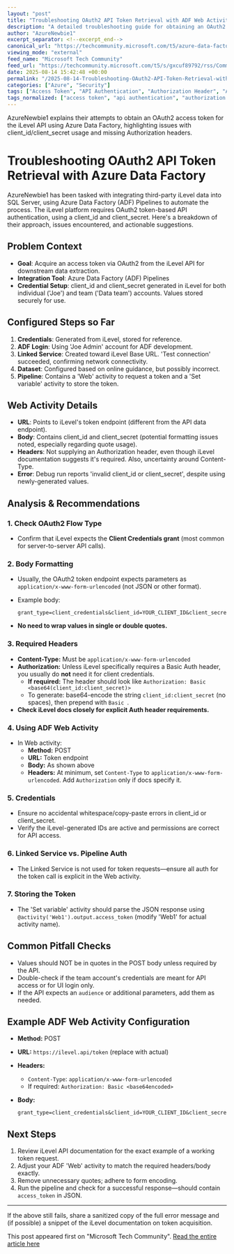 ```yaml
---
layout: "post"
title: "Troubleshooting OAuth2 API Token Retrieval with ADF Web Activity"
description: "A detailed troubleshooting guide for obtaining an OAuth2 access token from the iLevel API using Azure Data Factory (ADF) Web activity. Covers configuration of client_id, client_secret, and required headers—including the correct formatting of request body and headers—to successfully authenticate and automate token retrieval for downstream data workflows."
author: "AzureNewbie1"
excerpt_separator: <!--excerpt_end-->
canonical_url: "https://techcommunity.microsoft.com/t5/azure-data-factory/getting-an-oauth2-api-access-token-using-client-id-and-client/m-p/4443568#M936"
viewing_mode: "external"
feed_name: "Microsoft Tech Community"
feed_url: "https://techcommunity.microsoft.com/t5/s/gxcuf89792/rss/Community"
date: 2025-08-14 15:42:48 +00:00
permalink: "/2025-08-14-Troubleshooting-OAuth2-API-Token-Retrieval-with-ADF-Web-Activity.html"
categories: ["Azure", "Security"]
tags: ["Access Token", "API Authentication", "Authorization Header", "Azure", "Azure Data Factory", "Client Id", "Client Secret", "Community", "Ilevel API", "OAuth2", "Pipeline Automation", "REST API", "Security", "Token Acquisition", "Web Activity"]
tags_normalized: ["access token", "api authentication", "authorization header", "azure", "azure data factory", "client id", "client secret", "community", "ilevel api", "oauth2", "pipeline automation", "rest api", "security", "token acquisition", "web activity"]
---
```


AzureNewbie1 explains their attempts to obtain an OAuth2 access token for the iLevel API using Azure Data Factory, highlighting issues with client_id/client_secret usage and missing Authorization headers.<!--excerpt_end-->

# Troubleshooting OAuth2 API Token Retrieval with Azure Data Factory

AzureNewbie1 has been tasked with integrating third-party iLevel data into SQL Server, using Azure Data Factory (ADF) Pipelines to automate the process. The iLevel platform requires OAuth2 token-based API authentication, using a client_id and client_secret. Here's a breakdown of their approach, issues encountered, and actionable suggestions.

## Problem Context

- **Goal**: Acquire an access token via OAuth2 from the iLevel API for downstream data extraction.
- **Integration Tool**: Azure Data Factory (ADF) Pipelines
- **Credential Setup**: client_id and client_secret generated in iLevel for both individual ('Joe') and team ('Data team') accounts. Values stored securely for use.

## Configured Steps so Far

1. **Credentials**: Generated from iLevel, stored for reference.
2. **ADF Login**: Using 'Joe Admin' account for ADF development.
3. **Linked Service**: Created toward iLevel Base URL. 'Test connection' succeeded, confirming network connectivity.
4. **Dataset**: Configured based on online guidance, but possibly incorrect.
5. **Pipeline**: Contains a 'Web' activity to request a token and a 'Set variable' activity to store the token.

## Web Activity Details

- **URL**: Points to iLevel's token endpoint (different from the API data endpoint).
- **Body**: Contains client_id and client_secret (potential formatting issues noted, especially regarding quote usage).
- **Headers**: Not supplying an Authorization header, even though iLevel documentation suggests it's required. Also, uncertainty around Content-Type.
- **Error**: Debug run reports 'invalid client_id or client_secret', despite using newly-generated values.

## Analysis & Recommendations

### 1. Check OAuth2 Flow Type

- Confirm that iLevel expects the **Client Credentials grant** (most common for server-to-server API calls).

### 2. Body Formatting

- Usually, the OAuth2 token endpoint expects parameters as `application/x-www-form-urlencoded` (not JSON or other format).
- Example body:
  
    ```
    grant_type=client_credentials&client_id=YOUR_CLIENT_ID&client_secret=YOUR_CLIENT_SECRET
    ```

- **No need to wrap values in single or double quotes.**

### 3. Required Headers

- **Content-Type:** Must be `application/x-www-form-urlencoded`
- **Authorization:** Unless iLevel specifically requires a Basic Auth header, you usually do **not** need it for client credentials.
  - **If required:** The header should look like `Authorization: Basic <base64(client_id:client_secret)>`
  - To generate: base64-encode the string `client_id:client_secret` (no spaces), then prepend with `Basic `.
- **Check iLevel docs closely for explicit Auth header requirements.**

### 4. Using ADF Web Activity

- In Web activity:
  - **Method:** POST
  - **URL:** Token endpoint
  - **Body:** As shown above
  - **Headers:** At minimum, set `Content-Type` to `application/x-www-form-urlencoded`. Add `Authorization` only if docs specify it.

### 5. Credentials

- Ensure no accidental whitespace/copy-paste errors in client_id or client_secret.
- Verify the iLevel-generated IDs are active and permissions are correct for API access.

### 6. Linked Service vs. Pipeline Auth

- The Linked Service is not used for token requests—ensure all auth for the token call is explicit in the Web activity.

### 7. Storing the Token

- The 'Set variable' activity should parse the JSON response using `@activity('Web1').output.access_token` (modify 'Web1' for actual activity name).

## Common Pitfall Checks

- Values should NOT be in quotes in the POST body unless required by the API.
- Double-check if the team account's credentials are meant for API access or for UI login only.
- If the API expects an `audience` or additional parameters, add them as needed.

## Example ADF Web Activity Configuration

- **Method:** POST
- **URL:** `https://ilevel.api/token` (replace with actual)
- **Headers:**
    - `Content-Type`: `application/x-www-form-urlencoded`
    - If required: `Authorization: Basic <base64encoded>`
- **Body:**

    ```
    grant_type=client_credentials&client_id=YOUR_CLIENT_ID&client_secret=YOUR_CLIENT_SECRET
    ```

## Next Steps

1. Review iLevel API documentation for the exact example of a working token request.
2. Adjust your ADF 'Web' activity to match the required headers/body exactly.
3. Remove unnecessary quotes; adhere to form encoding.
4. Run the pipeline and check for a successful response—should contain `access_token` in JSON.

---

If the above still fails, share a sanitized copy of the full error message and (if possible) a snippet of the iLevel documentation on token acquisition.

This post appeared first on "Microsoft Tech Community". [Read the entire article here](https://techcommunity.microsoft.com/t5/azure-data-factory/getting-an-oauth2-api-access-token-using-client-id-and-client/m-p/4443568#M936)
